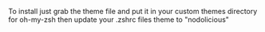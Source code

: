 To install just grab the theme file and put it in your custom themes directory for oh-my-zsh then update your .zshrc files theme to "nodolicious"
